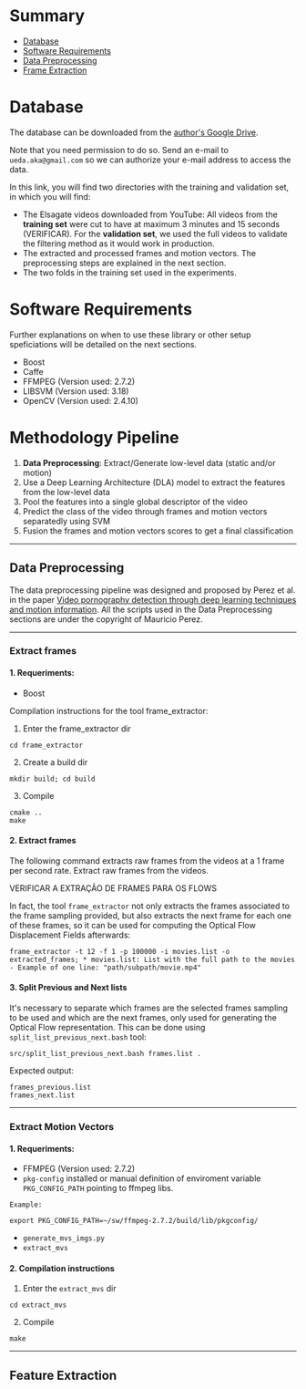 
# Summary
* [ Database ](#database)
* [ Software Requirements ](#reqs)
* [ Data Preprocessing ](#preproc)
* [ Frame Extraction ](#frames)

<a name="database"></a>
# Database

The database can be downloaded from the [author's Google Drive](https://drive.google.com/open?id=12nWpZDxhQKC3c9N55F-azefqwgFg5PMl).

Note that you need permission to do so. Send an e-mail to `ueda.aka@gmail.com` so we can authorize your e-mail address to access the data.

In this link, you will find two directories with the training and validation set, in which you will find:
* The Elsagate videos downloaded from YouTube:  All videos from the **training set** were cut to have at maximum 3 minutes and 15 seconds (VERIFICAR). For the **validation set**, we used the full videos to validate the filtering method as it would work in production.
* The extracted and processed frames and motion vectors. The preprocessing steps are explained in the next section.
* The two folds in the training set used in the experiments.

<a name="reqs"></a>
# Software Requirements

Further explanations on when to use these library or other setup speficiations will be detailed on the next sections.

* Boost
* Caffe
* FFMPEG (Version used: 2.7.2)
* LIBSVM (Version used: 3.18) 
* OpenCV (Version used: 2.4.10)

# Methodology Pipeline

1. **Data Preprocessing**: Extract/Generate low-level data (static and/or motion)
2. Use a Deep Learning Architecture (DLA) model to extract the features from the low-level data
3. Pool the features into a single global  descriptor of the video
4. Predict the class of the video through frames and motion vectors separatedly using SVM
5. Fusion the frames and motion vectors scores to get a final classification

___

<a name="preproc"></a>
## Data Preprocessing

The data preprocessing pipeline was designed and proposed by Perez et al. in the paper [Video pornography detection through deep learning techniques and motion information](https://www.sciencedirect.com/science/article/pii/S0925231216314928). All the scripts used in the Data Preprocessing sections are under the copyright of Mauricio Perez.
___
<a name="frames"></a>
### Extract frames

#### 1. Requeriments:
* Boost

Compilation instructions for the tool frame_extractor:

1. Enter the frame_extractor dir
```
cd frame_extractor
```
2. Create a build dir
```
mkdir build; cd build
```
3. Compile 
```
cmake ..
make
```

#### 2. Extract frames

The following command extracts raw frames from the videos at a 1 frame per second rate.
Extract raw frames from the videos.

VERIFICAR A EXTRAÇÃO DE FRAMES PARA OS FLOWS

In fact, the tool `frame_extractor` not only extracts the frames associated to the frame sampling provided, but also extracts the next frame for each one of these frames, so it can be used for computing the Optical Flow Displacement Fields afterwards:

```
frame_extractor -t 12 -f 1 -p 100000 -i movies.list -o extracted_frames; * movies.list: List with the full path to the movies - Example of one line: "path/subpath/movie.mp4"
```


#### 3. Split Previous and Next lists
It's necessary to separate which frames are the selected frames sampling to be used and which are the next frames, only used for generating the Optical Flow representation. This can be done using `split_list_previous_next.bash` tool:
```
src/split_list_previous_next.bash frames.list .
```
Expected output:
```
frames_previous.list
frames_next.list
```
___
<a name="motions"></a>
### Extract Motion Vectors

#### 1. Requeriments:

* FFMPEG (Version used: 2.7.2)
* `pkg-config` installed or manual definition of enviroment variable `PKG_CONFIG_PATH` pointing to ffmpeg libs.
```
Example:

export PKG_CONFIG_PATH=~/sw/ffmpeg-2.7.2/build/lib/pkgconfig/
```
* `generate_mvs_imgs.py`
* `extract_mvs`

#### 2. Compilation instructions
1. Enter the `extract_mvs` dir
```
cd extract_mvs
```
2. Compile
```
make
```
___
## Feature Extraction


